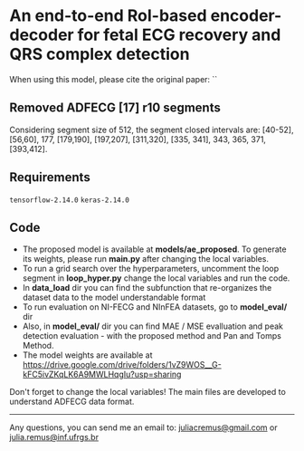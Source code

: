 # An end-to-end RoI-based encoder-decoder for fetal ECG recovery and QRS complex detection

When using this model, please cite the original paper: ``

## Removed ADFECG [17] r10 segments
Considering segment size of 512, the segment closed intervals are: [40-52], [56,60], 177, [179,190], [197,207], [311,320], [335, 341], 343, 365, 371, [393,412].

## Requirements
```tensorflow-2.14.0```
```keras-2.14.0```


## Code

- The proposed model is available at **models/ae_proposed**. To generate its weights, please run **main.py** after changing the local variables.
- To run a grid search over the hyperparameters, uncomment the loop segment in **loop_hyper.py** change the local variables and run the code. 
- In **data_load** dir you can find the subfunction that re-organizes the dataset data to the model understandable format
- To run evaluation on NI-FECG and NInFEA datasets, go to **model_eval/** dir
- Also, in **model_eval/** dir you can find MAE / MSE evalluation and peak detection evaluation - with the proposed method and Pan and Tomps Method. 
- The model weights are available at https://drive.google.com/drive/folders/1vZ9WOS__G-kFC5ivZKqLK6A9MWLHqgIu?usp=sharing

Don't forget to change the local variables! The main files are developed to understand ADFECG data format. 


-------

Any questions, you can send me an email to: juliacremus@gmail.com or julia.remus@inf.ufrgs.br
